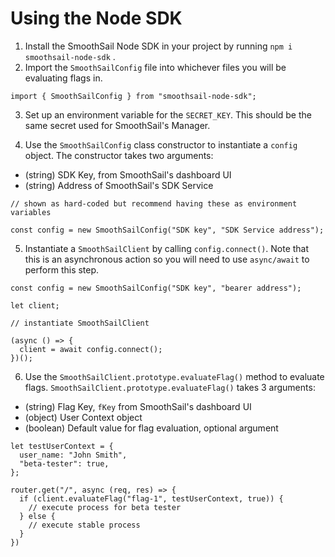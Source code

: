 # Using the Node SDK

1. Install the SmoothSail Node SDK in your project by running `npm i smoothsail-node-sdk` .
2. Import the `SmoothSailConfig` file into whichever files you will be evaluating flags in.

`import { SmoothSailConfig } from "smoothsail-node-sdk";`

3. Set up an environment variable for the `SECRET_KEY`. This should be the same secret used for SmoothSail's Manager.

4. Use the `SmoothSailConfig` class constructor to instantiate a `config` object. The constructor takes two arguments:

- (string) SDK Key, from SmoothSail's dashboard UI
- (string) Address of SmoothSail's SDK Service

```
// shown as hard-coded but recommend having these as environment variables

const config = new SmoothSailConfig("SDK key", "SDK Service address");
```

5. Instantiate a `SmoothSailClient` by calling `config.connect()`. Note that this is an asynchronous action so you will need to use `async/await` to perform this step.

```
const config = new SmoothSailConfig("SDK key", "bearer address");

let client;

// instantiate SmoothSailClient

(async () => {
  client = await config.connect();
})();
```

6. Use the `SmoothSailClient.prototype.evaluateFlag()` method to evaluate flags. `SmoothSailClient.prototype.evaluateFlag()` takes 3 arguments:

- (string) Flag Key, `fKey` from SmoothSail's dashboard UI
- (object) User Context object
- (boolean) Default value for flag evaluation, optional argument

```
let testUserContext = {
  user_name: "John Smith",
  "beta-tester": true,
};

router.get("/", async (req, res) => {
  if (client.evaluateFlag("flag-1", testUserContext, true)) {
    // execute process for beta tester
  } else {
    // execute stable process
  }
})

```
